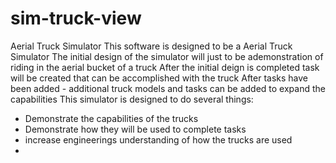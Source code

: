 # sim-truck-view
Aerial Truck Simulator
This software is designed to be a Aerial Truck Simulator
The initial design of the simulator will just to be ademonstration of riding in the aerial bucket of a truck
After the initial deign is completed task will be created that can be accomplished with the truck
After tasks have been added - additional truck models and tasks can be added to expand the capabilities
This simulator is designed to do several things:
  - Demonstrate the capabilities of the trucks
  - Demonstrate how they will be used to complete tasks
  - increase engineerings understanding of how the trucks are used
  - 
